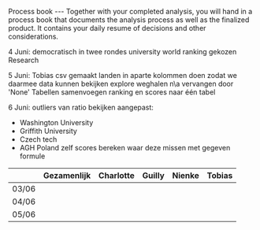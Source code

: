Process book --- Together with your completed analysis, you will hand in a process book that documents the analysis process as well as the finalized product. It contains your daily resume of decisions and other considerations.

4 Juni:
democratisch in twee rondes university world ranking gekozen
Research

5 Juni:
Tobias csv gemaakt
landen in aparte kolommen doen zodat we daarmee data kunnen bekijken
explore weghalen
n\a vervangen door 'None'
Tabellen samenvoegen ranking en scores naar één tabel

6 Juni:
outliers van ratio bekijken
  aangepast:
  * Washington University 
  * Griffith University
  * Czech tech
  * AGH Poland
zelf scores bereken waar deze missen met gegeven formule

|   |Gezamenlijk |Charlotte |Guilly   |Nienke   |Tobias   | 
|---|---|---|---|---|---|
|03/06 |   |   |   |   |   |
|04/06 |   |   |   |   |   |
|05/06   |   |   |   |   |    |
